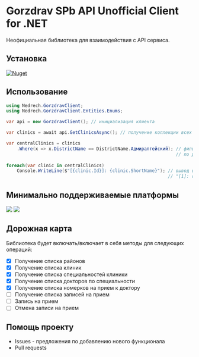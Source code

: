 ﻿# Gorzdrav SPb API Unofficial Client for .NET
Неофициальная библиотека для взаимодействия с API сервиса.
## Установка
[![Nuget](https://img.shields.io/nuget/v/Nedrech.GorzdravClient?style=for-the-badge)](https://www.nuget.org/packages/Nedrech.GorzdravClient/)
## Использование
```c#
using Nedrech.GorzdravClient;
using Nedrech.GorzdravClient.Entities.Enums;

var api = new GorzdravClient(); // инициализация клиента

var clinics = await api.GetClinicsAsync(); // получение коллекции всех клиник 

var centralClinics = clinics
    .Where(x => x.DistrictName == DistrictName.Адмиралтейский); // фильтрация
                                                                // по району
    
foreach(var clinic in centralClinics)
    Console.WriteLine($"[{clinic.Id}]: {clinic.ShortName}"); // вывод в виде:
                                                             // "[1]: clinic short name"
```

## Минимально поддерживаемые платформы

![](https://img.shields.io/badge/.NET%20Standard-2.0-brightgreen?style=flat-square)
![](https://img.shields.io/badge/.NET%20Standard-2.1-brightgreen?style=flat-square)

## Дорожная карта

Библиотека будет включать/включает в себя методы для следующих операций:

- [x] Получение списка районов
- [x] Получение списка клиник
- [x] Получение списка специальностей клиники
- [x] Получение списка докторов по специальности
- [x] Получение списка номерков на прием к доктору
- [ ] Получение списка записей на прием
- [ ] Запись на прием
- [ ] Отмена записи на прием
## Помощь проекту
- Issues - предложения по добавлению нового функционала
- Pull requests
